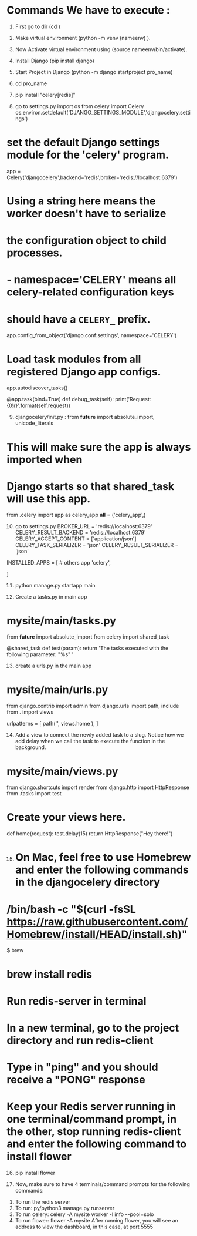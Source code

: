 # Commands We have to execute  : 
1. First go to dir (cd )

2. Make virtual environment (python -m venv (nameenv) ).

3.  Now Activate virtual environment using (source nameenv/bin/activate).

4. Install Django (pip install django)

5. Start Project in Django (python  -m django startproject pro_name)

6. cd pro_name

7. pip install "celery[redis]"

8. go to settings.py
import os 
from celery import Celery
os.environ.setdefault('DJANGO_SETTINGS_MODULE','djangocelery.settings')
# set the default Django settings module for the 'celery' program.
app = Celery('djangocelery',backend='redis',broker='redis://localhost:6379')
# Using a string here means the worker doesn't have to serialize
# the configuration object to child processes.
# - namespace='CELERY' means all celery-related configuration keys
#   should have a `CELERY_` prefix.
app.config_from_object('django.conf:settings', namespace='CELERY')
# Load task modules from all registered Django app configs.
app.autodiscover_tasks()

@app.task(bind=True)
def debug_task(self):
    print('Request: {0!r}'.format(self.request))

9. djangocelery/init.py : 
from __future__ import absolute_import, unicode_literals
# This will make sure the app is always imported when
# Django starts so that shared_task will use this app.
from .celery import app as celery_app
__all__ = ('celery_app',)

10. go to settings.py
BROKER_URL = 'redis://localhost:6379'
CELERY_RESULT_BACKEND = 'redis://localhost:6379'
CELERY_ACCEPT_CONTENT = ['application/json']
CELERY_TASK_SERIALIZER = 'json'
CELERY_RESULT_SERIALIZER = 'json'

INSTALLED_APPS = [
    # others app
    'celery',

]

11. python manage.py startapp main

12. Create a tasks.py in main app
# mysite/main/tasks.py

from __future__ import absolute_import
from celery import shared_task


@shared_task
def test(param):
    return 'The tasks executed with the following parameter: "%s" '

13. create a urls.py in the main app
# mysite/main/urls.py

from django.contrib import admin
from django.urls import path, include
from . import views

urlpatterns = [
    path('', views.home ),
]

14. Add a view to connect the newly added task to a slug.  Notice how we add delay when we call the task to execute the function in the background.
# mysite/main/views.py

from django.shortcuts import render
from django.http import HttpResponse
from .tasks import test

# Create your views here.
def home(request):
  test.delay(15)
  return HttpResponse("Hey there!")

15. # On Mac, feel free to use Homebrew and enter the following commands in the djangocelery directory
# /bin/bash -c "$(curl -fsSL https://raw.githubusercontent.com/Homebrew/install/HEAD/install.sh)"
$ brew 
# brew install redis
# Run redis-server in terminal
# In a new terminal, go to the project directory and run redis-client
# Type in "ping" and you should receive a "PONG" response
# Keep your Redis server running in one terminal/command prompt, in the other, stop running redis-client and enter the following command to install flower

16. pip install flower

17. Now, make sure to have 4 terminals/command prompts for the following commands:
1) To run the redis server 
2) To run: py/python3 manage.py runserver
3) To run celery: celery -A mysite worker -l info --pool=solo
4) To run flower: flower -A mysite
After running flower, you will see an address to view the dashboard, in this case, at port 5555
